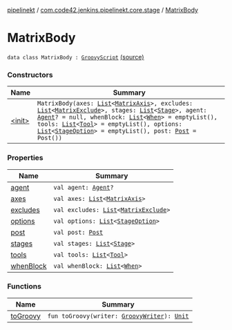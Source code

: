 [pipelinekt](../../index.md) / [com.code42.jenkins.pipelinekt.core.stage](../index.md) / [MatrixBody](./index.md)

# MatrixBody

`data class MatrixBody : `[`GroovyScript`](../../com.code42.jenkins.pipelinekt.core.writer/-groovy-script/index.md) [(source)](https://github.com/code42/pipelinekt/tree/master/core/src/main/kotlin/com/code42/jenkins/pipelinekt/core/stage/MatrixBody.kt#L12)

### Constructors

| Name | Summary |
|---|---|
| [&lt;init&gt;](-init-.md) | `MatrixBody(axes: `[`List`](https://kotlinlang.org/api/latest/jvm/stdlib/kotlin.collections/-list/index.html)`<`[`MatrixAxis`](../-matrix-axis/index.md)`>, excludes: `[`List`](https://kotlinlang.org/api/latest/jvm/stdlib/kotlin.collections/-list/index.html)`<`[`MatrixExclude`](../-matrix-exclude/index.md)`>, stages: `[`List`](https://kotlinlang.org/api/latest/jvm/stdlib/kotlin.collections/-list/index.html)`<`[`Stage`](../-stage/index.md)`>, agent: `[`Agent`](../../com.code42.jenkins.pipelinekt.core/-agent.md)`? = null, whenBlock: `[`List`](https://kotlinlang.org/api/latest/jvm/stdlib/kotlin.collections/-list/index.html)`<`[`When`](../../com.code42.jenkins.pipelinekt.core/-when.md)`> = emptyList(), tools: `[`List`](https://kotlinlang.org/api/latest/jvm/stdlib/kotlin.collections/-list/index.html)`<`[`Tool`](../../com.code42.jenkins.pipelinekt.core/-tool.md)`> = emptyList(), options: `[`List`](https://kotlinlang.org/api/latest/jvm/stdlib/kotlin.collections/-list/index.html)`<`[`StageOption`](../../com.code42.jenkins.pipelinekt.core/-stage-option.md)`> = emptyList(), post: `[`Post`](../../com.code42.jenkins.pipelinekt.core/-post/index.md)` = Post())` |

### Properties

| Name | Summary |
|---|---|
| [agent](agent.md) | `val agent: `[`Agent`](../../com.code42.jenkins.pipelinekt.core/-agent.md)`?` |
| [axes](axes.md) | `val axes: `[`List`](https://kotlinlang.org/api/latest/jvm/stdlib/kotlin.collections/-list/index.html)`<`[`MatrixAxis`](../-matrix-axis/index.md)`>` |
| [excludes](excludes.md) | `val excludes: `[`List`](https://kotlinlang.org/api/latest/jvm/stdlib/kotlin.collections/-list/index.html)`<`[`MatrixExclude`](../-matrix-exclude/index.md)`>` |
| [options](options.md) | `val options: `[`List`](https://kotlinlang.org/api/latest/jvm/stdlib/kotlin.collections/-list/index.html)`<`[`StageOption`](../../com.code42.jenkins.pipelinekt.core/-stage-option.md)`>` |
| [post](post.md) | `val post: `[`Post`](../../com.code42.jenkins.pipelinekt.core/-post/index.md) |
| [stages](stages.md) | `val stages: `[`List`](https://kotlinlang.org/api/latest/jvm/stdlib/kotlin.collections/-list/index.html)`<`[`Stage`](../-stage/index.md)`>` |
| [tools](tools.md) | `val tools: `[`List`](https://kotlinlang.org/api/latest/jvm/stdlib/kotlin.collections/-list/index.html)`<`[`Tool`](../../com.code42.jenkins.pipelinekt.core/-tool.md)`>` |
| [whenBlock](when-block.md) | `val whenBlock: `[`List`](https://kotlinlang.org/api/latest/jvm/stdlib/kotlin.collections/-list/index.html)`<`[`When`](../../com.code42.jenkins.pipelinekt.core/-when.md)`>` |

### Functions

| Name | Summary |
|---|---|
| [toGroovy](to-groovy.md) | `fun toGroovy(writer: `[`GroovyWriter`](../../com.code42.jenkins.pipelinekt.core.writer/-groovy-writer/index.md)`): `[`Unit`](https://kotlinlang.org/api/latest/jvm/stdlib/kotlin/-unit/index.html) |
